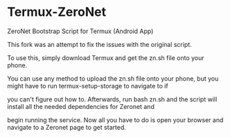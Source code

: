 # Termux-ZeroNet
ZeroNet Bootstrap Script for Termux (Android App)

This fork was an attempt to fix the issues with the original script. 

To use this, simply download Termux and get the zn.sh file onto your phone. 

You can use any method to upload the zn.sh file onto your phone, but you might have to run termux-setup-storage to navigate to if

you can't figure out how to. Afterwards, run bash zn.sh and the script will install all the needed dependencies for Zeronet and

begin running the service. Now all you have to do is open your browser and navigate to a Zeronet page to get started. 
